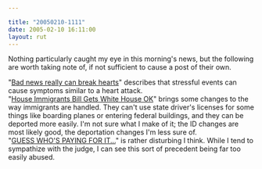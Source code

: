 ```yaml
---

title: "20050210-1111"
date: 2005-02-10 16:11:00
layout: rut
---
```


Nothing particularly caught my eye in this morning's news, but the
following are worth taking note of, if not sufficient to cause a
post of their own.<br  />

"<a href="http://news.bbc.co.uk/2/hi/health/4249859.stm">Bad
news really can break hearts</a>" describes that stressful
events can cause symptoms similar to a heart attack.<br  /> "<a href="http://news.findlaw.com/ap_stories/a/w/1153/2-9-2005/20050209160015_12.html">House
Immigrants Bill Gets White House OK</a>" brings some changes to
the way immigrants are handled.  They can't use state driver's
licenses for some things like boarding planes or entering
federal buildings, and they can be deported more easily.
I'm not sure what I make of it; the ID changes are most
likely good, the deportation changes I'm less sure of.<br  /> "<a href="http://michellemalkin.com/archives/001477.htm">GUESS WHO'S
PAYING FOR IT...</a>" is rather disturbing I think.  While I tend
to sympathize with the judge, I can see this sort of precedent
being far too easily abused.

